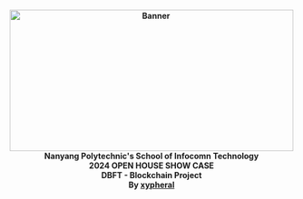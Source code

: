 <h4 align="center">
  <img src="https://scholarshipguide.com.sg/images/providers/120.png" alt="Banner" width="500" height="250">
    <br>
      Nanyang Polytechnic's School of Infocomn Technology 
        <br>
          2024 OPEN HOUSE SHOW CASE
            <br>
              DBFT - Blockchain Project
                <br>
                  By <a href="https://github.com/xypheral">xypheral</a>
                    </h4>


